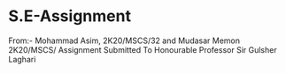 # S.E-Assignment
From:- Mohammad Asim, 2K20/MSCS/32 and Mudasar Memon 2K20/MSCS/
Assignment Submitted To Honourable Professor Sir Gulsher Laghari
